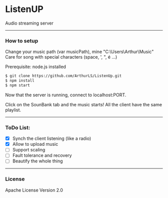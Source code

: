 # ListenUP
Audio streaming server

---
### How to setup
Change your music path (var musicPath), mine "C:\\Users\\Arthur\\Music"
Care for song with special characters (space, ', ", é ...)

Prerequisite: node.js installed
```bash
$ git clone https://github.com/ArthurLS/ListenUp.git
$ npm install
$ npm start
```
Now that the server is running, connect to localhost:PORT.

Click on the SounBank tab and the music starts!
All the client have the same playlist.

---
### ToDo List:
- [x] Synch the client listening (like a radio)
- [x] Allow to upload music
- [ ] Support scaling
- [ ] Fault tolerance and recovery
- [ ] Beautify the whole thing

---
### License
Apache License Version 2.0
